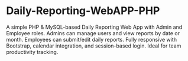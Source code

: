 # Daily-Reporting-WebAPP-PHP
A simple PHP &amp; MySQL-based Daily Reporting Web App with Admin and Employee roles. Admins can manage users and view reports by date or month. Employees can submit/edit daily reports. Fully responsive with Bootstrap, calendar integration, and session-based login. Ideal for team productivity tracking.
